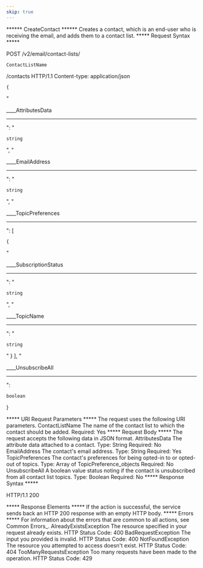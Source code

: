 ```yaml
---
skip: true
---
```

****** CreateContact ******
Creates a contact, which is an end-user who is receiving the email, and adds
them to a contact list.
***** Request Syntax *****





   POST /v2/email/contact-lists/

    ContactListName

   /contacts HTTP/1.1
Content-type: application/json

    {

   "

____AttributesData
___
   ": "

    string

   ",
   "

____EmailAddress
___
   ": "

    string

   ",
   "

____TopicPreferences
___
   ": [

    {

   "

____SubscriptionStatus
___
   ": "

    string

   ",
         "

____TopicName
___
   ": "

    string

   "
      }
   ],
   "

____UnsubscribeAll
___
   ":

    boolean

   }

***** URI Request Parameters *****
The request uses the following URI parameters.
  ContactListName
      The name of the contact list to which the contact should be added.
      Required: Yes
***** Request Body *****
The request accepts the following data in JSON format.
  AttributesData
      The attribute data attached to a contact.
      Type: String
      Required: No
  EmailAddress
      The contact's email address.
      Type: String
      Required: Yes
  TopicPreferences
      The contact's preferences for being opted-in to or opted-out of topics.
      Type: Array of TopicPreference_objects
      Required: No
  UnsubscribeAll
      A boolean value status noting if the contact is unsubscribed from all
      contact list topics.
      Type: Boolean
      Required: No
***** Response Syntax *****





   HTTP/1.1 200

***** Response Elements *****
If the action is successful, the service sends back an HTTP 200 response with
an empty HTTP body.
***** Errors *****
For information about the errors that are common to all actions, see Common
Errors_.
  AlreadyExistsException
      The resource specified in your request already exists.
      HTTP Status Code: 400
  BadRequestException
      The input you provided is invalid.
      HTTP Status Code: 400
  NotFoundException
      The resource you attempted to access doesn't exist.
      HTTP Status Code: 404
  TooManyRequestsException
      Too many requests have been made to the operation.
      HTTP Status Code: 429
